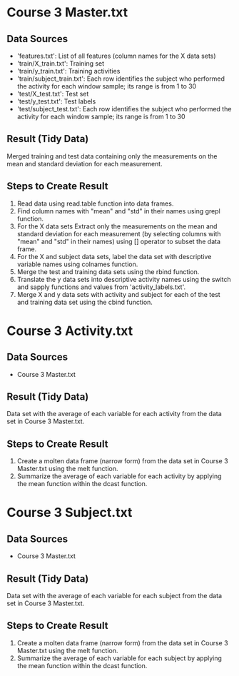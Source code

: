 # Course 3 Master.txt

## Data Sources

* 'features.txt': List of all features (column names for the X data sets)
* 'train/X_train.txt': Training set
* 'train/y_train.txt': Training activities
* 'train/subject_train.txt': Each row identifies the subject who performed the activity for each window sample; its range is from 1 to 30 
* 'test/X_test.txt': Test set
* 'test/y_test.txt': Test labels
* 'test/subject_test.txt': Each row identifies the subject who performed the activity for each window sample; its range is from 1 to 30

## Result (Tidy Data)

Merged training and test data containing only the measurements on the mean and standard deviation for each measurement.

## Steps to Create Result

1. Read data using read.table function into data frames.
2. Find column names with "mean" and "std" in their names using grepl function.
3. For the X data sets Extract only the measurements on the mean and standard deviation for each measurement (by selecting columns with "mean" and "std" in their names) using [] operator to subset the data frame.
4. For the X and subject data sets, label the data set with descriptive variable names using colnames function.
5. Merge the test and training data sets using the rbind function.
6. Translate the y data sets into descriptive activity names using the switch and sapply functions and values from 'activity_labels.txt'.
7. Merge X and y data sets with activity and subject for each of the test and training data set using the cbind function.

# Course 3 Activity.txt

## Data Sources

* Course 3 Master.txt

## Result (Tidy Data)

Data set with the average of each variable for each activity from the data set in Course 3 Master.txt.

## Steps to Create Result

1. Create a molten data frame (narrow form) from the data set in Course 3 Master.txt using the melt function.
2. Summarize the average of each variable for each activity by applying the mean function within the dcast function.

# Course 3 Subject.txt

## Data Sources

* Course 3 Master.txt

## Result (Tidy Data)

Data set with the average of each variable for each subject from the data set in Course 3 Master.txt.

## Steps to Create Result

1. Create a molten data frame (narrow form) from the data set in Course 3 Master.txt using the melt function.
2. Summarize the average of each variable for each subject by applying the mean function within the dcast function.
